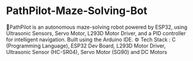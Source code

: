 # PathPilot-Maze-Solving-Bot
🧭PathPilot is an autonomous maze-solving robot powered by ESP32, using Ultrasonic Sensors, Servo Motor, L293D Motor Driver, and a PID controller for intelligent navigation. Built using the Arduino IDE.  ⚙️ Tech Stack : C (Programming Language), ESP32 Dev Board, L293D Motor Driver, Ultrasonic Sensor (HC-SR04), Servo Motor (SG90) and DC Motors
